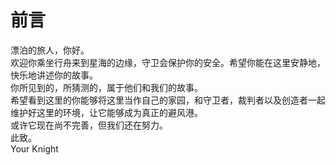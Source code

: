 # 前言

漂泊的旅人，你好。</br>
欢迎你乘坐行舟来到星海的边缘，守卫会保护你的安全。希望你能在这里安静地，快乐地讲述你的故事。</br>
你所见到的，所猜测的，属于他们和我们的故事。</br>
希望看到这里的你能够将这里当作自己的家园，和守卫者，裁判者以及创造者一起维护好这里的环境，让它能够成为真正的避风港。</br>
或许它现在尚不完善，但我们还在努力。</br>
此致。</br>
Your Knight